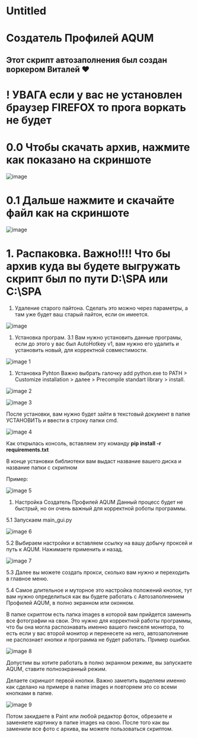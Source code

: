 # Untitled

# Создатель Профилей AQUM

## Этот скрипт автозаполнения был создан воркером Виталей ❤️

# ! УВАГА если у вас не установлен браузер FIREFOX то прога воркать не будет

# 0.0 Чтобы скачать архив, нажмите как показано на скриншоте

![image](https://github.com/user-attachments/assets/557d07e0-4068-41b5-a67f-77f929fc0fd6)



# 0.1 Дальше нажмите и скачайте файл как на скриншоте


![image](https://github.com/user-attachments/assets/61000dbd-4648-4639-bd66-4827c53fb816)


# 1. Распаковка. Важно!!!! Что бы архив куда вы будете выгружать скрипт был по пути D:\SPA или C:\SPA

1. Удаление старого пайтона. Сделать это можно через параметры, а там уже будет ваш старый пайтон, если он имеется.


![image](https://github.com/user-attachments/assets/25b55224-5ab1-4aab-94e8-0fa20f7b6afe)


1. Установка програм.
3.1 Вам нужно установить данные програмы, если до этого у вас был AutoHotkey v1, вам нужно его удалить и установить новый, для корректной совместимости.

![image 1](https://github.com/user-attachments/assets/5918fc93-f75d-47bf-9bec-87eb6377015e)


1. Установка Pyhton
Важно выбрать галочку add python.exe to PATH > Customize installation > далее > Precompile standart library > install.


![image 2](https://github.com/user-attachments/assets/62b34d05-7cc2-4117-82da-7739321c5fbf)


![image 3](https://github.com/user-attachments/assets/17c50ece-0149-47af-a031-5e9d60fcb8fe)



После установки, вам нужно будет зайти в текстовый документ в папке УСТАНОВИТЬ и ввести в строку папки cmd. 


![image 4](https://github.com/user-attachments/assets/309aeed6-077e-4ed5-bb0a-ac4d88df0486)


Как открылась консоль, вставляем эту команду     **pip install -r requirements.txt**

В конце установки библиотеки вам выдаст название вашего диска и название папки с скрипном

Пример:

![image 5](https://github.com/user-attachments/assets/4c4fa611-0df4-4e2f-841c-84693ec27c96)



1. Настройка Создатель Профилей AQUM
Данный процесс будет не быстрый, но он очень важный для корректной роботы программы.

5.1 Запускаем main_gui.py

![image 6](https://github.com/user-attachments/assets/3f3e09eb-6a4a-4ebf-9344-50fd9d1fce37)



5.2 Выбираем настройки и вставляем ссылку на вашу добычу проксей и путь к AQUM.
Нажимаете применить и назад.

![image 7](https://github.com/user-attachments/assets/000c2a5a-36ae-4c55-aded-2ed8b531db6b)



5.3 Далее вы можете создать прокси, сколько вам нужно и переходить в главное меню.

5.4 Самое длительное и муторное это настройка положений кнопок, тут вам нужно определиться как вы будете работать с Автозаполнением Профилей AQUM, в полно экранном или оконном.

В папке скриптом есть папка images в которой вам прийдется заменить все фотографии на свои. Это нужно для корректной работы программы, что бы она могла распознавать именно вашего пикселя монитора, то есть если у вас второй монитор и перенесете на него, автозаполнение не распознает кнопки и программа не будет работать. Пример ошибки.

![image 8](https://github.com/user-attachments/assets/97934df0-93d4-4f54-b558-e987992f2372)



Допустим вы хотите работать в полно экранном режиме, вы запускаете AQUM, ставите полноэкранный режим.

Делаете скриншот первой кнопки. Важно заметить выделяем именно как сделано на примере в папке images и повторяем это со всеми кнопками в папке.

![image 9](https://github.com/user-attachments/assets/50a740c7-f596-4d02-b69a-d623f770aae6)


Потом закидаете в Paint или любой редактор фоток, обрезаете и заменяете картинку в папке images на свою.
После того как вы заменили все фото с архива, вы можете пользоваться скриптом.
